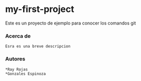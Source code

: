 # my-first-project
Este es un proyecto de ejemplo para conocer los comandos git

### Acerca de 
    Esra es una breve descripcion
### Autores
	*Ray Rojas
	*Gonzales Espinoza